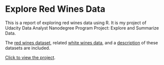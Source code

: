 # Explore Red Wines Data

This is a report of exploring red wines data using R. It is my project of Udacity Data Analyst Nanodegree Program Project: Explore and Summarize Data.

The [red wines dataset](https://github.com/Zhenmao/udacity-dand-p4-explore-and-summarize-data/blob/master/wineQualityReds.csv), related [white wines data](https://github.com/Zhenmao/udacity-dand-p4-explore-and-summarize-data/blob/master/wineQualityWhites.csv), and a [description](wineQualityInfo.txt) of these datasets are included.

[Click to view the project](https://cdn.rawgit.com/Zhenmao/udacity-dand-p4-explore-and-summarize-data/2e0a8fb2/udacity_dand-p4-explore-and-summarize-data.html).